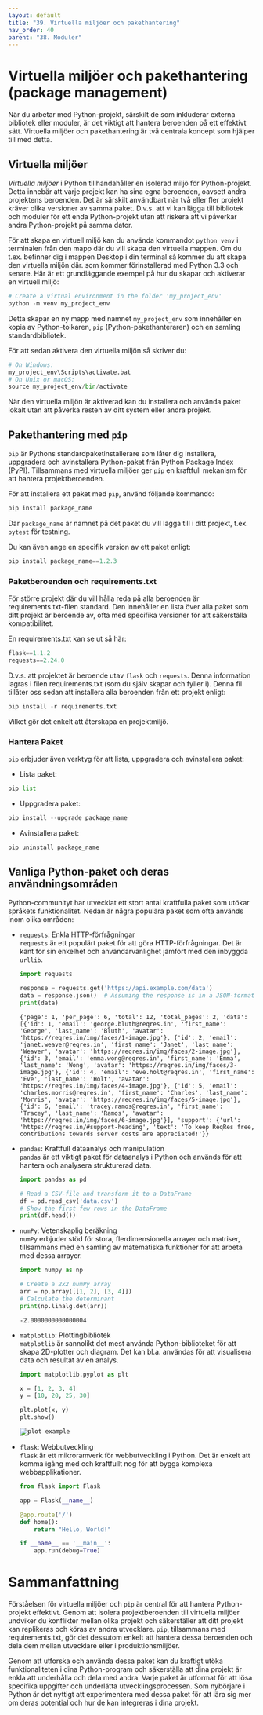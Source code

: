 ```yaml
---
layout: default
title: "39. Virtuella miljöer och pakethantering"
nav_order: 40
parent: "38. Moduler"
---
```


# Virtuella miljöer och pakethantering (package management)
När du arbetar med Python-projekt, särskilt de som inkluderar externa bibliotek eller moduler, är det viktigt att hantera beroenden på ett effektivt sätt. Virtuella miljöer och pakethantering är två centrala koncept som hjälper till med detta.

## Virtuella miljöer
_Virtuella miljöer_ i Python tillhandahåller en isolerad miljö för Python-projekt. Detta innebär att varje projekt kan ha sina egna beroenden, oavsett andra projektens beroenden. Det är särskilt användbart när två eller fler projekt kräver olika versioner av samma paket. D.v.s. att vi kan lägga till bibliotek och moduler för ett enda Python-projekt utan att riskera att vi påverkar andra Python-projekt på samma dator.

För att skapa en virtuell miljö kan du använda kommandot `python venv` i terminalen från den mapp där du vill skapa den virtuella mappen. Om du t.ex. befinner dig i mappen Desktop i din terminal så kommer du att skapa den virtuella miljön där. som kommer förinstallerad med Python 3.3 och senare. Här är ett grundläggande exempel på hur du skapar och aktiverar en virtuell miljö:
```python
# Create a virtual environment in the folder 'my_project_env'
python -m venv my_project_env
```
Detta skapar en ny mapp med namnet `my_project_env` som innehåller en kopia av Python-tolkaren, `pip` (Python-pakethanteraren) och en samling standardbibliotek.

För att sedan aktivera den virtuella miljön så skriver du:
```python
# On Windows:
my_project_env\Scripts\activate.bat
# On Unix or macOS:
source my_project_env/bin/activate
```

När den virtuella miljön är aktiverad kan du installera och använda paket lokalt utan att påverka resten av ditt system eller andra projekt.

## Pakethantering med `pip`
`pip` är Pythons standardpaketinstallerare som låter dig installera, uppgradera och avinstallera Python-paket från Python Package Index (PyPI). Tillsammans med virtuella miljöer ger `pip` en kraftfull mekanism för att hantera projektberoenden.

För att installera ett paket med `pip`, använd följande kommando:
```python
pip install package_name
```

Där `package_name` är namnet på det paket du vill lägga till i ditt projekt, t.ex. `pytest` för testning.

Du kan även ange en specifik version av ett paket enligt:
```python
pip install package_name==1.2.3
```

### Paketberoenden och requirements.txt
För större projekt där du vill hålla reda på alla beroenden är requirements.txt-filen standard. Den innehåller en lista över alla paket som ditt projekt är beroende av, ofta med specifika versioner för att säkerställa kompatibilitet.

En requirements.txt kan se ut så här:
```python
flask==1.1.2
requests==2.24.0
```

D.v.s. att projektet är beroende utav `flask` och `requests`. Denna information lagras i filen requirements.txt (som du själv skapar och fyller i). Denna fil tillåter oss sedan att installera alla beroenden från ett projekt enligt:
```python
pip install -r requirements.txt
```

Vilket gör det enkelt att återskapa en projektmiljö.

### Hantera Paket
`pip` erbjuder även verktyg för att lista, uppgradera och avinstallera paket:

* Lista paket:
```python
pip list
```

* Uppgradera paket:
```python
pip install --upgrade package_name
```

* Avinstallera paket:
```python
pip uninstall package_name
```

## Vanliga Python-paket och deras användningsområden
Python-communityt har utvecklat ett stort antal kraftfulla paket som utökar språkets funktionalitet. Nedan är några populära paket som ofta används inom olika områden:

* `requests`: Enkla HTTP-förfrågningar <br>
`requests` är ett populärt paket för att göra HTTP-förfrågningar. Det är känt för sin enkelhet och användarvänlighet jämfört med den inbyggda `urllib`.
    ```python
    import requests

    response = requests.get('https://api.example.com/data')
    data = response.json()  # Assuming the response is in a JSON-format
    print(data)
    ```
    <div class="code-example" markdown="1">
    <pre><code>{'page': 1, 'per_page': 6, 'total': 12, 'total_pages': 2, 'data': [{'id': 1, 'email': 'george.bluth@reqres.in', 'first_name': 'George', 'last_name': 'Bluth', 'avatar': 'https://reqres.in/img/faces/1-image.jpg'}, {'id': 2, 'email': 'janet.weaver@reqres.in', 'first_name': 'Janet', 'last_name': 'Weaver', 'avatar': 'https://reqres.in/img/faces/2-image.jpg'}, {'id': 3, 'email': 'emma.wong@reqres.in', 'first_name': 'Emma', 'last_name': 'Wong', 'avatar': 'https://reqres.in/img/faces/3-image.jpg'}, {'id': 4, 'email': 'eve.holt@reqres.in', 'first_name': 'Eve', 'last_name': 'Holt', 'avatar': 'https://reqres.in/img/faces/4-image.jpg'}, {'id': 5, 'email': 'charles.morris@reqres.in', 'first_name': 'Charles', 'last_name': 'Morris', 'avatar': 'https://reqres.in/img/faces/5-image.jpg'}, {'id': 6, 'email': 'tracey.ramos@reqres.in', 'first_name': 'Tracey', 'last_name': 'Ramos', 'avatar': 'https://reqres.in/img/faces/6-image.jpg'}], 'support': {'url': 'https://reqres.in/#support-heading', 'text': 'To keep ReqRes free, contributions towards server costs are appreciated!'}}</code></pre>
    </div>

* `pandas`: Kraftfull dataanalys och manipulation <br>
`pandas` är ett viktigt paket för dataanalys i Python och används för att hantera och analysera strukturerad data.
    ```python
    import pandas as pd

    # Read a CSV-file and transform it to a DataFrame
    df = pd.read_csv('data.csv')
    # Show the first few rows in the DataFrame
    print(df.head())
    ```

* `numPy`: Vetenskaplig beräkning <br>
`numPy` erbjuder stöd för stora, flerdimensionella arrayer och matriser, tillsammans med en samling av matematiska funktioner för att arbeta med dessa arrayer.
    ```python
    import numpy as np

    # Create a 2x2 numPy array
    arr = np.array([[1, 2], [3, 4]])
    # Calculate the determinant
    print(np.linalg.det(arr))
    ```
    <div class="code-example" markdown="1">
    <pre><code>-2.0000000000000004</code></pre>
    </div>

* `matplotlib`: Plottingbibliotek <br>
`matplotlib` är sannolikt det mest använda Python-biblioteket för att skapa 2D-plotter och diagram. Det kan bl.a. användas för att visualisera data och resultat av en analys.
    ```python
    import matplotlib.pyplot as plt

    x = [1, 2, 3, 4]
    y = [10, 20, 25, 30]

    plt.plot(x, y)
    plt.show()
    ```
    <div class="code-example" markdown="1">
    <pre><code><img src="../../assets/images/matplotlib.png" alt="plot example"></code></pre>
    </div>

* `flask`: Webbutveckling <br>
`flask` är ett mikroramverk för webbutveckling i Python. Det är enkelt att komma igång med och kraftfullt nog för att bygga komplexa webbapplikationer.
    ```python
    from flask import Flask

    app = Flask(__name__)

    @app.route('/')
    def home():
        return "Hello, World!"

    if __name__ == '__main__':
        app.run(debug=True)
    ```

# Sammanfattning
Förståelsen för virtuella miljöer och `pip` är central för att hantera Python-projekt effektivt. Genom att isolera projektberoenden till virtuella miljöer undviker du konflikter mellan olika projekt och säkerställer att ditt projekt kan replikeras och köras av andra utvecklare. `pip`, tillsammans med requirements.txt, gör det dessutom enkelt att hantera dessa beroenden och dela dem mellan utvecklare eller i produktionsmiljöer.

Genom att utforska och använda dessa paket kan du kraftigt utöka funktionaliteten i dina Python-program och säkerställa att dina projekt är enkla att underhålla och dela med andra. Varje paket är utformat för att lösa specifika uppgifter och underlätta utvecklingsprocessen. Som nybörjare i Python är det nyttigt att experimentera med dessa paket för att lära sig mer om deras potential och hur de kan integreras i dina projekt.